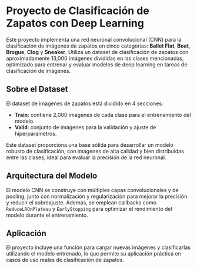 # Proyecto de Clasificación de Zapatos con Deep Learning

Este proyecto implementa una red neuronal convolucional (CNN) para la clasificación de imágenes de zapatos en cinco categorías: **Ballet Flat**, **Boat**, **Brogue**, **Clog** y **Sneaker**. Utiliza un dataset de clasificación de zapatos con aproximadamente 13,000 imágenes divididas en las clases mencionadas, optimizado para entrenar y evaluar modelos de deep learning en tareas de clasificación de imágenes.

## Sobre el Dataset

El dataset de imágenes de zapatos está dividido en 4 secciones: 

- **Train**: contiene 2,000 imágenes de cada clase para el entrenamiento del modelo.
- **Valid**: conjunto de imágenes para la validación y ajuste de hiperparámetros.

Este dataset proporciona una base sólida para desarrollar un modelo robusto de clasificación, con imágenes de alta calidad y bien distribuidas entre las clases, ideal para evaluar la precisión de la red neuronal.

## Arquitectura del Modelo

El modelo CNN se construye con múltiples capas convolucionales y de pooling, junto con normalización y regularización para mejorar la precisión y reducir el sobreajuste. Además, se emplean callbacks como `ReduceLROnPlateau` y `EarlyStopping` para optimizar el rendimiento del modelo durante el entrenamiento.

## Aplicación

El proyecto incluye una función para cargar nuevas imágenes y clasificarlas utilizando el modelo entrenado, lo que permite su aplicación práctica en casos de uso reales de clasificación de zapatos.
